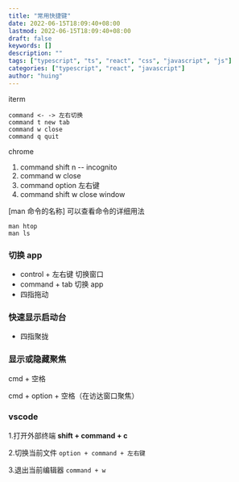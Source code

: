 ```yaml
---
title: "常用快捷键"
date: 2022-06-15T18:09:40+08:00
lastmod: 2022-06-15T18:09:40+08:00
draft: false
keywords: []
description: ""
tags: ["typescript", "ts", "react", "css", "javascript", "js"]
categories: ["typescript", "react", "javascript"]
author: "huing"
---
```


iterm

```
command <- -> 左右切换
command t new tab
command w close
command q quit
```

chrome

1. command shift n -- incognito
2. command w close
3. command option 左右键
4. command shift w close window

[man 命令的名称] 可以查看命令的详细用法

```
man htop
man ls
```

### 切换 app

- control + 左右键 切换窗口
- command + tab 切换 app
- 四指拖动

### 快速显示启动台

- 四指聚拢

### 显示或隐藏聚焦

cmd + 空格

cmd + option + 空格（在访达窗口聚焦）

### vscode

1.打开外部终端 **shift + command + c**

2.切换当前文件 `option + command + 左右键`

3.退出当前编辑器 `command + w`
